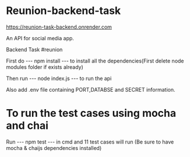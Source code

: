 # Reunion-backend-task

https://reunion-task-backend.onrender.com

An API for social media app.

Backend Task #reunion

First do --- npm install --- to install all the dependencies(First delete node modules folder if exists already)

Then run --- node index.js --- to run the api

Also add .env file containing PORT,DATABSE and SECRET information.

# To run the test cases using mocha and chai

Run --- npm test --- in cmd and 11 test cases will run (Be sure to have mocha & chaijs dependencies installed)
